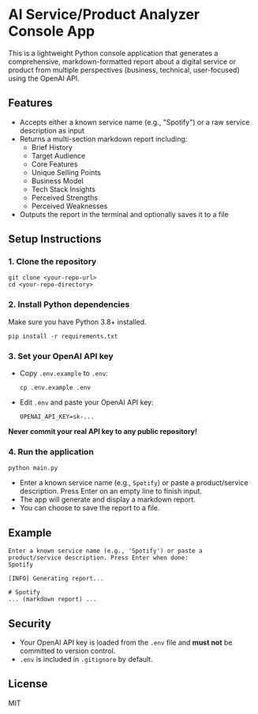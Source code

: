 # AI Service/Product Analyzer Console App

This is a lightweight Python console application that generates a comprehensive, markdown-formatted report about a digital service or product from multiple perspectives (business, technical, user-focused) using the OpenAI API.

## Features
- Accepts either a known service name (e.g., "Spotify") or a raw service description as input
- Returns a multi-section markdown report including:
  - Brief History
  - Target Audience
  - Core Features
  - Unique Selling Points
  - Business Model
  - Tech Stack Insights
  - Perceived Strengths
  - Perceived Weaknesses
- Outputs the report in the terminal and optionally saves it to a file

## Setup Instructions

### 1. Clone the repository
```
git clone <your-repo-url>
cd <your-repo-directory>
```

### 2. Install Python dependencies
Make sure you have Python 3.8+ installed.
```
pip install -r requirements.txt
```

### 3. Set your OpenAI API key
- Copy `.env.example` to `.env`:
  ```
  cp .env.example .env
  ```
- Edit `.env` and paste your OpenAI API key:
  ```
  OPENAI_API_KEY=sk-...
  ```

**Never commit your real API key to any public repository!**

### 4. Run the application
```
python main.py
```

- Enter a known service name (e.g., `Spotify`) or paste a product/service description. Press Enter on an empty line to finish input.
- The app will generate and display a markdown report.
- You can choose to save the report to a file.

## Example
```
Enter a known service name (e.g., 'Spotify') or paste a product/service description. Press Enter when done:
Spotify

[INFO] Generating report...

# Spotify
... (markdown report) ...
```

## Security
- Your OpenAI API key is loaded from the `.env` file and **must not** be committed to version control.
- `.env` is included in `.gitignore` by default.

## License
MIT 